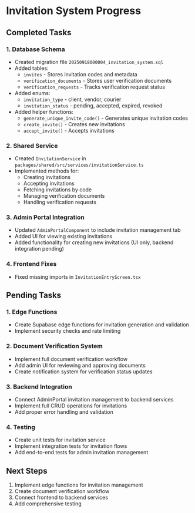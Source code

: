 # Invitation System Progress

## Completed Tasks

### 1. Database Schema
- Created migration file `20250918000004_invitation_system.sql`
- Added tables:
  - `invites` - Stores invitation codes and metadata
  - `verification_documents` - Stores user verification documents
  - `verification_requests` - Tracks verification request status
- Added enums:
  - `invitation_type` - client, vendor, courier
  - `invitation_status` - pending, accepted, expired, revoked
- Added helper functions:
  - `generate_unique_invite_code()` - Generates unique invitation codes
  - `create_invite()` - Creates new invitations
  - `accept_invite()` - Accepts invitations

### 2. Shared Service
- Created `InvitationService` in `packages/shared/src/services/invitationService.ts`
- Implemented methods for:
  - Creating invitations
  - Accepting invitations
  - Fetching invitations by code
  - Managing verification documents
  - Handling verification requests

### 3. Admin Portal Integration
- Updated `AdminPortalComponent` to include invitation management tab
- Added UI for viewing existing invitations
- Added functionality for creating new invitations (UI only, backend integration pending)

### 4. Frontend Fixes
- Fixed missing imports in `InvitationEntryScreen.tsx`

## Pending Tasks

### 1. Edge Functions
- Create Supabase edge functions for invitation generation and validation
- Implement security checks and rate limiting

### 2. Document Verification System
- Implement full document verification workflow
- Add admin UI for reviewing and approving documents
- Create notification system for verification status updates

### 3. Backend Integration
- Connect AdminPortal invitation management to backend services
- Implement full CRUD operations for invitations
- Add proper error handling and validation

### 4. Testing
- Create unit tests for invitation service
- Implement integration tests for invitation flows
- Add end-to-end tests for admin invitation management

## Next Steps

1. Implement edge functions for invitation management
2. Create document verification workflow
3. Connect frontend to backend services
4. Add comprehensive testing